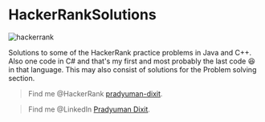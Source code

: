 # HackerRankSolutions
![hackerrank](https://user-images.githubusercontent.com/41565823/46145009-fcdf3100-c25e-11e8-9518-d0dbd3294e30.png)


Solutions to some of the HackerRank practice problems in Java and C++. Also one code in C# and that's my first and most probably the last code :laughing: in that language. This may also consist of solutions for the Problem solving section.

>Find me @HackerRank    [pradyuman-dixit](https://www.hackerrank.com/pradyumandixit).

>Find me @LinkedIn [Pradyuman Dixit](https://www.linkedin.com/in/pradyuman-dixit/).
